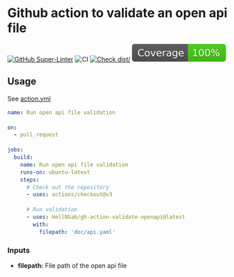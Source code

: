 # Github action to validate an open api file

[![GitHub Super-Linter](https://github.com/actions/typescript-action/actions/workflows/linter.yml/badge.svg)](https://github.com/super-linter/super-linter)
![CI](https://github.com/actions/typescript-action/actions/workflows/ci.yml/badge.svg)
[![Check dist/](https://github.com/actions/typescript-action/actions/workflows/check-dist.yml/badge.svg)](https://github.com/actions/typescript-action/actions/workflows/check-dist.yml)
[![Coverage](./badges/coverage.svg)](./badges/coverage.svg)

## Usage

See [action.yml](action.yml)

```yaml
name: Run open api file validation

on:
  - pull_request

jobs:
  build:
    name: Run open api file validation
    runs-on: ubuntu-latest
    steps:
      # Check out the repository
      - uses: actions/checkout@v3

      # Run validation
      - uses: HellNSab/gh-action-validate-openapi@latest
        with:
          filepath: 'doc/api.yaml'
```

### Inputs

- **filepath:** File path of the open api file
